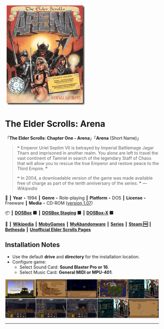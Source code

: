 ![](Thumbnail.png "application-thumbnail")

# The Elder Scrolls: Arena

「**The Elder Scrolls: Chapter One - Arena**」「**Arena** (Short Name)」

> ❝ Emperor Uriel Septim VII is betrayed by Imperial Battlemage Jagar Tharn and imprisoned in another realm. You alone are left to travel the vast continent of Tamriel in search of the legendary Staff of Chaos that will allow you to rescue the true Emperor and restore peace to the Third Empire. ❞
>
> ❝ In 2004, a downloadable version of the game was made available free of charge as part of the tenth anniversary of the series. ❞ — *Wikipedia*
>

📌 ┃ **Year** ‣ 1994 ┃ **Genre** ‣ Role-playing ┃ **Platform** ‣ DOS ┃ **License** ‣ Freeware ┃ **Media** ‣ CD-ROM ([version 1.07](https://en.uesp.net/wiki/Arena:Patch#Version_1.07)) 

📦 ┃ **[DOSBox](https://www.dosbox.com/) 🟩** ┃ **[DOSBox Staging](https://dosbox-staging.github.io/) 🟩** ┃ **[DOSBox-X](https://dosbox-x.com/) 🟩** 

📎 ┃ **[Wikipedia](https://en.wikipedia.org/wiki/The_Elder_Scrolls:_Arena)** ┃ **[MobyGames](https://www.mobygames.com/game/803/the-elder-scrolls-arena/)** ┃ **[MyAbandonware](https://www.myabandonware.com/game/the-elder-scrolls-arena-1tn)** ┃ **[Series](https://en.wikipedia.org/wiki/The_Elder_Scrolls)** ┃ **[Steam 🆓](https://store.steampowered.com/app/1812290/The_Elder_Scrolls_Arena/)** ┃ **[Bethesda](https://elderscrolls.bethesda.net/en/arena)** ┃ **[Unofficial Elder Scrolls Pages](https://en.uesp.net/wiki/Arena:Arena)** 

## Installation Notes
- Use the default **drive** and **directory** for the installation location.
- Configure game:
  - Select Sound Card: **Sound Blaster Pro or 16**.
  - Select Music Card: **General MIDI or MPU-401**.

![](Montage.png "The Elder Scrolls: Arena")

---

